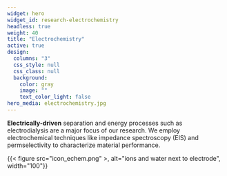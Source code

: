 ```yaml
---
widget: hero
widget_id: research-electrochemistry
headless: true
weight: 40
title: "Electrochemistry"
active: true
design:
  columns: "3"
  css_style: null
  css_class: null
  background:
    color: gray
    image: ""
    text_color_light: false
hero_media: electrochemistry.jpg
---
```

**Electrically-driven** separation and energy processes such as electrodialysis are
a major focus of our research. We employ electrochemical techniques like impedance
spectroscopy (EIS) and permselectivity to characterize material performance.

{{< figure src="icon_echem.png" >, alt="ions and water next to electrode", width="100"}}